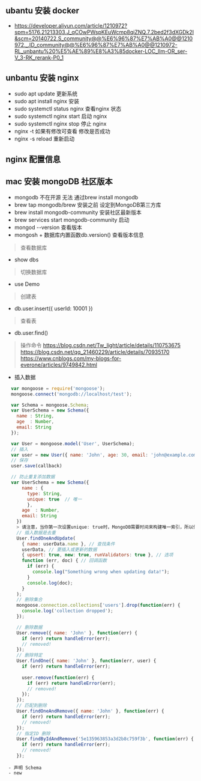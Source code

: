 ## ubantu 安装 docker
 - https://developer.aliyun.com/article/1210972?spm=5176.21213303.J_qCOwPWspKEuWcmp8qiZNQ.7.2bed2f3dXGDk2I&scm=20140722.S_community@@%E6%96%87%E7%AB%A0@@1210972._.ID_community@@%E6%96%87%E7%AB%A0@@1210972-RL_unbantu%20%E5%AE%89%E8%A3%85docker-LOC_llm-OR_ser-V_3-RK_rerank-P0_1



## unbantu 安装 nginx

 - sudo apt update  更新系统
 - sudo apt install nginx 安装
 - sudo systemctl status nginx 查看nginx 状态
 - sudo systemctl nginx start 启动 nginx
 - sudo systemctl nginx stop 停止 nginx
 - nginx -t 如果有修改可查看 修改是否成功
 - nginx -s reload 重新启动

## nginx 配置信息

## mac 安装 mongoDB 社区版本
  - mongodb 不在开源 无法 通过brew install mongodb
  - brew tap mongodb/brew 安装之前 设定到MongoDB第三方库
  - brew install mongodb-community 安装社区最新版本
  - brew services start mongodb-community 启动
  - mongod --version 查看版本
  - mongosh + 数据库内置函数db.version() 查看版本信息
  > 查看数据库
   - show dbs
  > 切换数据库
   - use Demo
  > 创建表
   - db.user.insert({ userId: 10001 })
  > 查看表
   - db.user.find()
  > 操作命令
  https://blog.csdn.net/Tw_light/article/details/110753675
  https://blog.csdn.net/qq_21460229/article/details/70935170
  https://www.cnblogs.com/my-blogs-for-everone/articles/9749842.html

  - 插入数据
  ```javascript
    var mongoose = require('mongoose');
    mongoose.connect('mongodb://localhost/test');

    var Schema = mongoose.Schema;
    var UserSchema = new Schema({
      name : String,
      age  : Number,
      email: String
    });

    var User = mongoose.model('User', UserSchema);
    // 插入
    var user = new User({ name: 'John', age: 30, email: 'john@example.com' });
    // 保存 
    user.save(callback)

    // 防止重复添加数据
    var UserSchema = new Schema({
        name : { 
          type: String,
          unique: true  // 唯一
          },
        age  : Number,
        email: String
      })
      > 请注意，当你第一次设置unique: true时，MongoDB需要时间来构建唯一索引，所以你可能需要重启你的应用或者手动在MongoDB shell中构建索引。
      // 插入数据是去重
      User.findOneAndUpdate(
        { name: userData.name }, // 查找条件
        userData, // 要插入或更新的数据
        { upsert: true, new: true, runValidators: true }, // 选项
        function (err, doc) { // 回调函数
          if (err) {
            console.log("Something wrong when updating data!");
          }
          console.log(doc);
        }
      );
      // 删除集合
      mongoose.connection.collections['users'].drop(function(err) {
        console.log('collection dropped');
      });

      // 删除数据
      User.remove({ name: 'John' }, function(err) {
        if (err) return handleError(err);
        // removed!
      });
      // 删除特定
      User.findOne({ name: 'John' }, function(err, user) {
        if (err) return handleError(err);
        
        user.remove(function(err) {
          if (err) return handleError(err);
          // removed!
        });
      });
      // 匹配到删除
      User.findOneAndRemove({ name: 'John' }, function(err) {
        if (err) return handleError(err);
        // removed!
      });
      // 指定ID 删除
      User.findByIdAndRemove('5e135963853a3d2b8c759f3b', function(err) {
        if (err) return handleError(err);
        // removed!
      });

  ```
     - 声明 Schema
     - new







